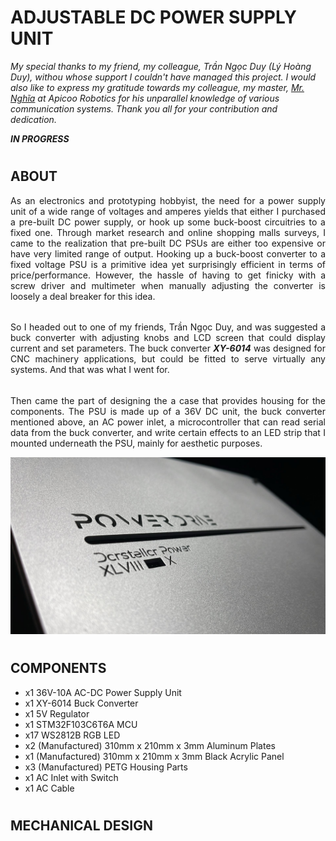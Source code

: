 # ADJUSTABLE DC POWER SUPPLY UNIT
*My special thanks to my friend, my colleague, Trần Ngọc Duy (Lý Hoàng Duy), withou whose support I couldn't have managed this project. I would also like to express my gratitude towards my colleague, my master, [Mr. Nghĩa](https://github.com/nghiank97) at Apicoo Robotics for his unparallel knowledge of various communication systems. Thank you all for your contribution and dedication.*

***IN PROGRESS***

#
## ABOUT
<div align="justify">
As an electronics and prototyping hobbyist, the need for a power supply unit of a wide range of voltages and amperes yields that either I purchased a pre-built DC power supply, or hook up some buck-boost circuitries to a fixed one. Through market research and online shopping malls surveys, I came to the realization that pre-built DC PSUs are either too expensive or have very limited range of output. Hooking up a buck-boost converter to a fixed voltage PSU is a primitive idea yet surprisingly efficient in terms of price/performance. However, the hassle of having to get finicky with a screw driver and multimeter when manually adjusting the converter is loosely a deal breaker for this idea.

######
So I headed out to one of my friends, Trần Ngọc Duy, and was suggested a buck converter with adjusting knobs and LCD screen that could display current and set parameters. The buck converter <b><i>XY-6014</i></b> was designed for CNC machinery applications, but could be fitted to serve virtually any systems. And that was what I went for.
######
Then came the part of designing the a case that provides housing for the components. The PSU is made up of a 36V DC unit, the buck converter mentioned above, an AC power inlet, a microcontroller that can read serial data from the buck converter, and write certain effects to an LED strip that I mounted underneath the PSU, mainly for aesthetic purposes.
</div>

<div align="center"><img src="_assets/PSU_1.jfif" alt="Darstellar PSU" width="1000"/></div>

#
## COMPONENTS
- x1 36V-10A AC-DC Power Supply Unit
- x1 XY-6014 Buck Converter
- x1 5V Regulator
- x1 STM32F103C6T6A MCU
- x17 WS2812B RGB LED
- x2 (Manufactured) 310mm x 210mm x 3mm Aluminum Plates
- x1 (Manufactured) 310mm x 210mm x 3mm Black Acrylic Panel
- x3 (Manufactured) PETG Housing Parts
- x1 AC Inlet with Switch
- x1 AC Cable

#
## MECHANICAL DESIGN